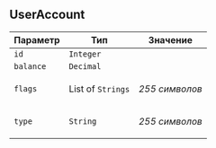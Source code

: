 
## UserAccount


<table>
    <thead>
        <tr><th>Параметр</th><th>Тип</th><th>Значение</th></tr>
    </thead>
    <tbody>
        <tr>
            <td><code>id</code></td>
            <td><code>Integer</code></td>
            <td></td>
        </tr><tr>
            <td><code>balance</code></td>
            <td><code>Decimal</code></td>
            <td></td>
        </tr><tr>
            <td><code>flags</code></td>
            <td>List of <code>Strings</code></td>
            <td><p><em>255 символов</em> </p></td>
        </tr><tr>
            <td><code>type</code></td>
            <td><code>String</code></td>
            <td><p><em>255 символов</em> </p></td>
        </tr>
    </tbody>
</table>